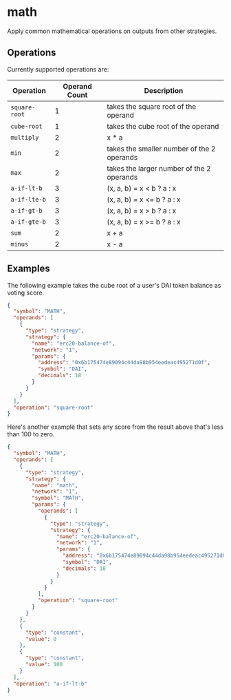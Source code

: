 # math

Apply common mathematical operations on outputs from other strategies.

## Operations

Currently supported operations are:

| Operation     | Operand Count | Description                                |
| ------------- | ------------- | ------------------------------------------ |
| `square-root` | 1             | takes the square root of the operand       |
| `cube-root`   | 1             | takes the cube root of the operand         |
| `multiply`    | 2             | x * a                                      |
| `min`         | 2             | takes the smaller number of the 2 operands |
| `max`         | 2             | takes the larger number of the 2 operands  |
| `a-if-lt-b`   | 3             | (x, a, b) = x < b ? a : x                  |
| `a-if-lte-b`  | 3             | (x, a, b) = x <= b ? a : x                 |
| `a-if-gt-b`   | 3             | (x, a, b) = x > b ? a : x                  |
| `a-if-gte-b`  | 3             | (x, a, b) = x >= b ? a : x                 |
| `sum`         | 2             | x + a                                      |
| `minus`       | 2             | x - a                                      |

## Examples

The following example takes the cube root of a user's DAI token balance as voting score.

```json
{
  "symbol": "MATH",
  "operands": [
    {
      "type": "strategy",
      "strategy": {
        "name": "erc20-balance-of",
        "network": "1",
        "params": {
          "address": "0x6b175474e89094c44da98b954eedeac495271d0f",
          "symbol": "DAI",
          "decimals": 18
        }
      }
    }
  ],
  "operation": "square-root"
}
```

Here's another example that sets any score from the result above that's less than 100 to zero.

```json
{
  "symbol": "MATH",
  "operands": [
    {
      "type": "strategy",
      "strategy": {
        "name": "math",
        "network": "1",
        "symbol": "MATH",
        "params": {
          "operands": [
            {
              "type": "strategy",
              "strategy": {
                "name": "erc20-balance-of",
                "network": "1",
                "params": {
                  "address": "0x6b175474e89094c44da98b954eedeac495271d0f",
                  "symbol": "DAI",
                  "decimals": 18
                }
              }
            }
          ],
          "operation": "square-root"
        }
      }
    },
    {
      "type": "constant",
      "value": 0
    },
    {
      "type": "constant",
      "value": 100
    }
  ],
  "operation": "a-if-lt-b"
}
```

